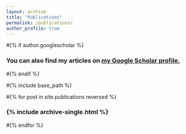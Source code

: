 ```yaml
---
layout: archive
title: "Publications"
permalink: /publications/
author_profile: true
---
```


#{% if author.googlescholar %}
###  You can also find my articles on <u><a href="{{author.googlescholar}}">my Google Scholar profile</a>.</u>
#{% endif %}

#{% include base_path %}

#{% for post in site.publications reversed %}
###  {% include archive-single.html %}
#{% endfor %}
